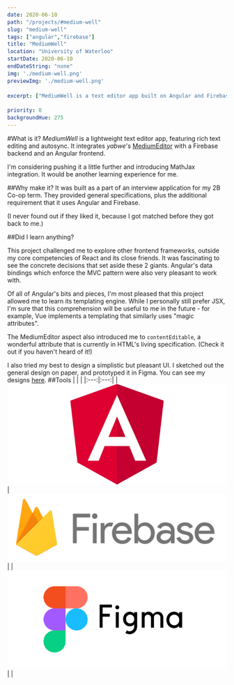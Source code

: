 ```yaml
---
date: 2020-06-10
path: "/projects/#medium-well"
slug: "medium-well"
tags: ["angular","firebase"]
title: "MediumWell"
location: "University of Waterloo"
startDate: 2020-06-10
endDateString: "none"
img: './medium-well.png'
previewImg: './medium-well.png'

excerpt: ["MediumWell is a text editor app built on Angular and Firebase.","It was created as part of an interview application, and features rich text editing."]

priority: 0
backgroundHue: 275
---
```

#What is it?
*MediumWell* is a lightweight text editor app, featuring rich text editing and autosync. It integrates *yabwe*'s [MediumEditor](https://github.com/yabwe/medium-editor) with a Firebase backend and an Angular frontend.

I'm considering pushing it a little further and introducing MathJax integration. It would be another learning experience for me.

##Why make it?
It was built as a part of an interview application for my 2B Co-op term. They provided general specifications, plus the additional requirement that it uses Angular and Firebase.

(I never found out if they liked it, because I got matched before they got back to me.)

##Did I learn anything?

This project challenged me to explore other frontend frameworks, outside my core competencies of React and its close friends. It was fascinating to see the concrete decisions that set aside these 2 giants. Angular's data bindings which enforce the MVC pattern were also very pleasant to work with.

Of all of Angular's bits and pieces, I'm most pleased that this project allowed me to learn its templating engine. While I personally still prefer JSX, I'm sure that this comprehension will be useful to me in the future - for example, Vue implements a templating that similarly uses "magic attributes".

The MediumEditor aspect also introduced me to `contentEditable`, a wonderful attribute that is currently in HTML's living specification. (Check it out if you haven't heard of it!)

I also tried my best to design a simplistic but pleasant UI. I sketched out the general design on paper, and prototyped it in Figma. You can see my designs [here](https://www.figma.com/file/TXjSjYRZKY1th2rqbXxXBZ/MediumWell?node-id=0%3A1).
##Tools
| | |
|:---:|:---:|
| ![Angular](../tools/angular.png) | ![Firebase](../tools/firebase.png) |
| ![Figma](../tools/figma.png) | |
